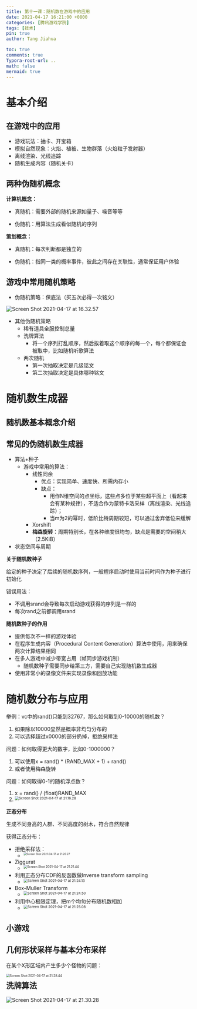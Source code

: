 ```yaml
---
title: 第十一课：随机数在游戏中的应用
date: 2021-04-17 16:21:00 +0800
categories: [腾讯游戏学院]
tags: [技术]
pin: true
author: Tang Jiahua

toc: true
comments: true
Typora-root-url: ..
math: false
mermaid: true 
---
```


# 基本介绍

## 在游戏中的应用

- 游戏玩法：抽卡、开宝箱
- 模拟自然现象：火焰、植被、生物群落（火焰粒子发射器）
- 离线渲染、光线追踪
- 随机生成内容（随机关卡）

## 两种伪随机概念

**计算机概念：**

- 真随机：需要外部的随机来源如量子、噪音等等

- 伪随机：用算法生成看似随机的序列

**策划概念：**

- 真随机：每次判断都是独立的

- 伪随机：指同一类的概率事件，彼此之间存在关联性，通常保证用户体验

## 游戏中常用随机策略

- 伪随机策略：保底法（买五次必得一次铭文）

![Screen Shot 2021-04-17 at 16.32.57](/assets/blog_res/2021-04-17-sui-ji-shu-ying-yong.assets/Screen%20Shot%202021-04-17%20at%2016.32.57.png)

- 其他伪随机策略
  - 稀有道具全服控制总量
  - 洗牌算法
    - 将一个序列打乱顺序，然后挨着取这个顺序的每一个，每个都保证会被取中，比如随机听歌算法
  - 两次随机
    - 第一次抽取决定是几级铭文
    - 第二次抽取决定是具体哪种铭文

# 随机数生成器

## 随机数基本概念介绍

## 常见的伪随机数生成器

- 算法+种子
  - 游戏中常用的算法：
    - 线性同余
      - 优点：实现简单、速度快、所需内存小
      - 缺点：
        - 用作N维空间的点坐标，这些点多位于某些超平面上（看起来会有某种规律），不适合作为蒙特卡洛采样（离线渲染、光线追踪）；
        - 当m为2的幂时，低阶比特周期较短，可以通过舍弃低位来缓解
    - Xorshift
    - **梅森旋转**：周期特别长，在各种维度很均匀，缺点是需要的空间稍大（2.5KiB）
- 状态空间与周期



**关于随机数种子**

给定的种子决定了后续的随机数序列，一般程序启动时使用当前时间作为种子进行初始化

错误用法：

- 不调用srand会导致每次启动游戏获得的序列是一样的
- 每次rand之前都调用srand

**随机数种子的作用**

- 提供每次不一样的游戏体验
- 在程序生成内容（Procedural Content Generation）算法中使用，用来确保两次计算结果相同
- 在多人游戏中减少带宽占用（帧同步游戏机制）
  - 随机数种子需要同步给第三方，需要自己实现随机数生成器
- 使用非常小的录像文件来实现录像和回放功能

# 随机数分布与应用

举例：vc中的rand()只能到32767，那么如何取到0-10000的随机数？

1. 如果除以10000显然是概率非均匀分布的
2. 可以选择超过x0000的部分扔掉，拒绝采样法

问题：如何取得更大的数字，比如0-1000000？

1. 可以使用x = rand() * (RAND_MAX + 1) + rand()
2. 或者使用梅森旋转

问题：如何取得0-1的随机浮点数？

1. x = rand() / (float)RAND_MAX
2. <img src="/assets/blog_res/2021-04-17-sui-ji-shu-ying-yong.assets/Screen%20Shot%202021-04-17%20at%2021.16.28.png" alt="Screen Shot 2021-04-17 at 21.16.28" style="zoom:67%;" align='left'/>



**正态分布**

生成不同身高的人群、不同高度的树木，符合自然规律

获得正态分布：

- 拒绝采样法：
  - <img src="/assets/blog_res/2021-04-17-sui-ji-shu-ying-yong.assets/Screen%20Shot%202021-04-17%20at%2021.20.27.png" alt="Screen Shot 2021-04-17 at 21.20.27" style="zoom:50%;" align='left'/>
- Ziggurat
  - <img src="/assets/blog_res/2021-04-17-sui-ji-shu-ying-yong.assets/Screen%20Shot%202021-04-17%20at%2021.21.44.png" alt="Screen Shot 2021-04-17 at 21.21.44" style="zoom:60%;" align='left' />
- 利用正态分布CDF的反函数做Inverse transform sampling
  - <img src="/assets/blog_res/2021-04-17-sui-ji-shu-ying-yong.assets/Screen%20Shot%202021-04-17%20at%2021.24.13.png" alt="Screen Shot 2021-04-17 at 21.24.13" style="zoom:67%;" align='left'/>
- Box-Muller Transform
  - <img src="/assets/blog_res/2021-04-17-sui-ji-shu-ying-yong.assets/Screen%20Shot%202021-04-17%20at%2021.24.50.png" alt="Screen Shot 2021-04-17 at 21.24.50" style="zoom:67%;" align='left' />
- 利用中心极限定理，把m个均匀分布随机数相加
  - <img src="/assets/blog_res/2021-04-17-sui-ji-shu-ying-yong.assets/Screen%20Shot%202021-04-17%20at%2021.25.08.png" alt="Screen Shot 2021-04-17 at 21.25.08" style="zoom:67%;" align='left'/>

## 小游戏

## 几何形状采样与基本分布采样

在某个X形区域内产生多少个怪物的问题：

<img src="/assets/blog_res/2021-04-17-sui-ji-shu-ying-yong.assets/Screen%20Shot%202021-04-17%20at%2021.28.44.png" alt="Screen Shot 2021-04-17 at 21.28.44" style="zoom:60%;" align='left'/>

## 洗牌算法

![Screen Shot 2021-04-17 at 21.30.28](/assets/blog_res/2021-04-17-sui-ji-shu-ying-yong.assets/Screen%20Shot%202021-04-17%20at%2021.30.28.png)